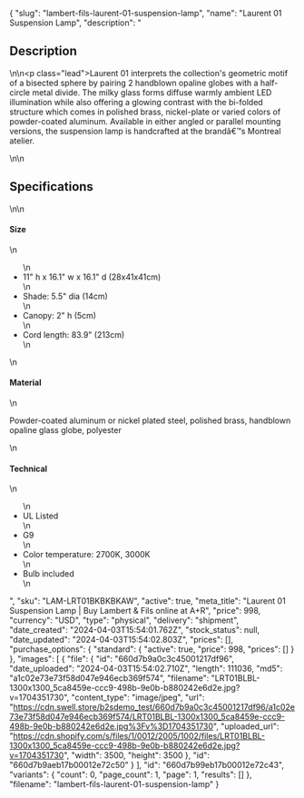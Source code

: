 {
  "slug": "lambert-fils-laurent-01-suspension-lamp",
  "name": "Laurent 01 Suspension Lamp",
  "description": "<h2>Description</h2>\n<!-- split -->\n<p class=\"lead\">Laurent 01 interprets the collection's geometric motif of a bisected sphere by pairing 2 handblown opaline globes with a half-circle metal divide. The milky glass forms diffuse warmly ambient LED illumination while also offering a glowing contrast with the bi-folded structure which comes in polished brass, nickel-plate or varied colors of powder-coated aluminum. Available in either angled or parallel mounting versions, the suspension lamp is handcrafted at the brandâ€™s Montreal atelier.    </p>\n<!-- split -->\n<h2>Specifications</h2>\n<!-- split -->\n<h4>Size</h4>\n<ul>\n<li>11\" h x 16.1\" w x 16.1\" d (28x41x41cm)</li>\n<li>Shade: 5.5\" dia (14cm)</li>\n<li>Canopy: 2\" h (5cm)</li>\n<li>Cord length: 83.9\" (213cm)</li>\n</ul>\n<h4>Material</h4>\n<p>Powder-coated aluminum or nickel plated steel, polished brass, handblown opaline glass globe, polyester</p>\n<h4>Technical</h4>\n<ul>\n<li>UL Listed</li>\n<li>G9</li>\n<li>Color temperature: 2700K, 3000K</li>\n<li>Bulb included</li>\n</ul>",
  "sku": "LAM-LRT01BKBKBKAW",
  "active": true,
  "meta_title": "Laurent 01 Suspension Lamp | Buy Lambert & Fils online at A+R",
  "price": 998,
  "currency": "USD",
  "type": "physical",
  "delivery": "shipment",
  "date_created": "2024-04-03T15:54:01.762Z",
  "stock_status": null,
  "date_updated": "2024-04-03T15:54:02.803Z",
  "prices": [],
  "purchase_options": {
    "standard": {
      "active": true,
      "price": 998,
      "prices": []
    }
  },
  "images": [
    {
      "file": {
        "id": "660d7b9a0c3c45001217df96",
        "date_uploaded": "2024-04-03T15:54:02.710Z",
        "length": 111036,
        "md5": "a1c02e73e73f58d047e946ecb369f574",
        "filename": "LRT01BLBL-1300x1300_5ca8459e-ccc9-498b-9e0b-b880242e6d2e.jpg?v=1704351730",
        "content_type": "image/jpeg",
        "url": "https://cdn.swell.store/b2sdemo_test/660d7b9a0c3c45001217df96/a1c02e73e73f58d047e946ecb369f574/LRT01BLBL-1300x1300_5ca8459e-ccc9-498b-9e0b-b880242e6d2e.jpg%3Fv%3D1704351730",
        "uploaded_url": "https://cdn.shopify.com/s/files/1/0012/2005/1002/files/LRT01BLBL-1300x1300_5ca8459e-ccc9-498b-9e0b-b880242e6d2e.jpg?v=1704351730",
        "width": 3500,
        "height": 3500
      },
      "id": "660d7b9aeb17b00012e72c50"
    }
  ],
  "id": "660d7b99eb17b00012e72c43",
  "variants": {
    "count": 0,
    "page_count": 1,
    "page": 1,
    "results": []
  },
  "filename": "lambert-fils-laurent-01-suspension-lamp"
}